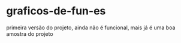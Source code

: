 # graficos-de-fun-es
primeira versão do projeto, ainda não é funcional, mais já é uma boa amostra do projeto 

